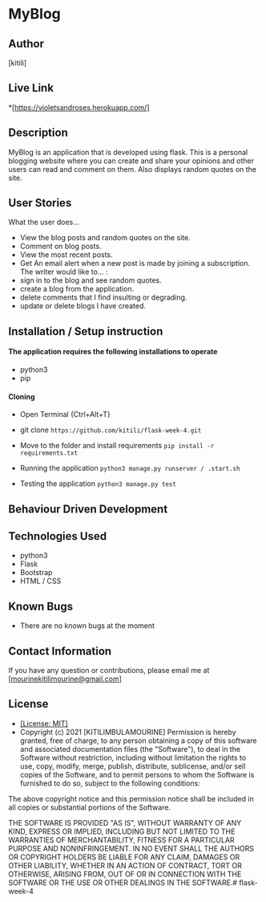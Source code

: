 # MyBlog 
## Author
[kitili]

## Live Link
*[https://violetsandroses.herokuapp.com/]

## Description
 MyBlog is an application that is developed using flask. This is a personal blogging website where you can create and share your opinions and other users can read and comment on them. Also displays random quotes on the site.

## User Stories
What the user does...
* View the blog posts and random quotes on the site.
* Comment on blog posts.
* View the most recent posts.
* Get An email alert when a new post is made by joining a subscription.
The writer would like to... :
* sign in to the blog and see random quotes.
* create a blog from the application.
* delete comments that I find insulting or degrading.
* update or delete blogs I have created.

## Installation / Setup instruction

#### The application requires the following installations to operate 
* python3
* pip

#### Cloning

* Open Terminal {Ctrl+Alt+T}

* git clone ```https://github.com/kitili/flask-week-4.git```

* Move to the folder and install requirements
    ```pip install -r requirements.txt```

* Running the application
    ```python3 manage.py runserver / .start.sh```
* Testing the application
    ```python3 manage.py test```


## Behaviour Driven Development



## Technologies Used

* python3
* Flask
* Bootstrap
* HTML / CSS

## Known Bugs
* There are no known bugs at the moment

## Contact Information 

If you have any question or contributions, please email me at [mourinekitilimourine@gmail.com]

## License
* [[License: MIT]](LICENCE.md)
* Copyright (c) 2021 [KITILIMBULAMOURINE]
Permission is hereby granted, free of charge, to any person obtaining a copy of this software and associated documentation files (the "Software"), to deal in the Software without restriction, including without limitation the rights to use, copy, modify, merge, publish, distribute, sublicense, and/or sell copies of the Software, and to permit persons to whom the Software is furnished to do so, subject to the following conditions:

The above copyright notice and this permission notice shall be included in all copies or substantial portions of the Software.

THE SOFTWARE IS PROVIDED "AS IS", WITHOUT WARRANTY OF ANY KIND, EXPRESS OR IMPLIED, INCLUDING BUT NOT LIMITED TO THE WARRANTIES OF MERCHANTABILITY, FITNESS FOR A PARTICULAR PURPOSE AND NONINFRINGEMENT. IN NO EVENT SHALL THE AUTHORS OR COPYRIGHT HOLDERS BE LIABLE FOR ANY CLAIM, DAMAGES OR OTHER LIABILITY, WHETHER IN AN ACTION OF CONTRACT, TORT OR OTHERWISE, ARISING FROM, OUT OF OR IN CONNECTION WITH THE SOFTWARE OR THE USE OR OTHER DEALINGS IN THE SOFTWARE.# flask-week-4
